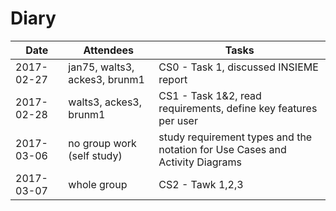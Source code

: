 # Diary

| Date                    | Attendees                             | Tasks                                                                         |
|-------------------------|---------------------------------------|-------------------------------------------------------------------------------|
| 2017-02-27              | jan75, walts3, ackes3, brunm1         | CS0 - Task 1, discussed INSIEME report                                        |
| 2017-02-28              | walts3, ackes3, brunm1                | CS1 - Task 1&2, read requirements, define key features per user               |
| 2017-03-06              | no group work (self study)            | study requirement types and the notation for Use Cases and Activity Diagrams  |
| 2017-03-07			  | whole group							  | CS2 - Tawk 1,2,3															  |